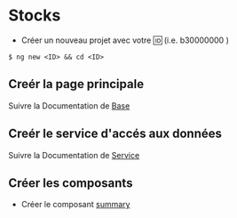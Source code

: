 # Stocks

* Créer un nouveau projet avec votre :id: (i.e. b30000000 )

 ``` 
 $ ng new <ID> && cd <ID>
 ```

## Creér la page principale

Suivre la Documentation de [Base](NEW.md) 

## Creér le service d'accés aux données

Suivre la Documentation de [Service](service.md) 

## Créer les composants

* Créer le composant [summary](summary.md)



